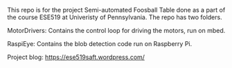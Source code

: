 This repo is for the project Semi-automated Foosball Table done as a part of the course ESE519 at Univeristy of Pennsylvania. The repo has two folders.

MotorDrivers:   Contains the control loop for driving the motors, run on mbed.

RaspiEye:       Contains the blob detection code run on Raspberry Pi.


Project blog: https://ese519saft.wordpress.com/
